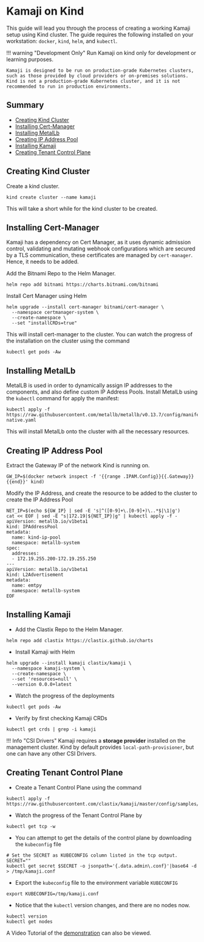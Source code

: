 # Kamaji on Kind
This guide will lead you through the process of creating a working Kamaji setup using Kind cluster. The guide requires the following installed on your workstation: `docker`, `kind`, `helm`, and `kubectl`.

!!! warning "Development Only"
    Run Kamaji on kind only for development or learning purposes.
    
    Kamaji is designed to be run on production-grade Kubernetes clusters, such as those provided by cloud providers or on-premises solutions. Kind is not a production-grade Kubernetes cluster, and it is not recommended to run in production environments.

## Summary

  * [Creating Kind Cluster](#creating-kind-cluster)
  * [Installing Cert-Manager](#installing-cert-manager)
  * [Installing MetalLb](#installing-metallb)
  * [Creating IP Address Pool](#creating-ip-address-pool)
  * [Installing Kamaji](#installing-kamaji)
  * [Creating Tenant Control Plane](#creating-tenant-control-plane)


## Creating Kind Cluster

Create a kind cluster.
```
kind create cluster --name kamaji
```

This will take a short while for the kind cluster to be created.

## Installing Cert-Manager

Kamaji has a dependency on Cert Manager, as it uses dynamic admission control, validating and mutating webhook configurations which are secured by a TLS communication, these certificates are managed by `cert-manager`. Hence, it needs to be added. 

Add the Bitnami Repo to the Helm Manager.

```
helm repo add bitnami https://charts.bitnami.com/bitnami
```

Install Cert Manager using Helm

```
helm upgrade --install cert-manager bitnami/cert-manager \
  --namespace certmanager-system \
  --create-namespace \
  --set "installCRDs=true"
```

This will install cert-manager to the cluster. You can watch the progress of the installation on the cluster using the command

```
kubectl get pods -Aw
```

## Installing MetalLb 

MetalLB is used in order to dynamically assign IP addresses to the components, and also define custom IP Address Pools. Install MetalLb using the `kubectl` command for apply the manifest:

```
kubectl apply -f https://raw.githubusercontent.com/metallb/metallb/v0.13.7/config/manifests/metallb-native.yaml
```

This will install MetalLb onto the cluster with all the necessary resources.

## Creating IP Address Pool

Extract the Gateway IP of the network Kind is running on.

```
GW_IP=$(docker network inspect -f '{{range .IPAM.Config}}{{.Gateway}}{{end}}' kind)
```

Modify the IP Address, and create the resource to be added to the cluster to create the IP Address Pool

```
NET_IP=$(echo ${GW_IP} | sed -E 's|^([0-9]+\.[0-9]+)\..*$|\1|g')
cat << EOF | sed -E "s|172.19|${NET_IP}|g" | kubectl apply -f -
apiVersion: metallb.io/v1beta1
kind: IPAddressPool
metadata:
  name: kind-ip-pool
  namespace: metallb-system
spec:
  addresses:
  - 172.19.255.200-172.19.255.250
---
apiVersion: metallb.io/v1beta1
kind: L2Advertisement
metadata:
  name: emtpy
  namespace: metallb-system
EOF
```

## Installing Kamaji
- Add the Clastix Repo to the Helm Manager.

```
helm repo add clastix https://clastix.github.io/charts
```

- Install Kamaji with Helm

```
helm upgrade --install kamaji clastix/kamaji \
  --namespace kamaji-system \
  --create-namespace \
  --set 'resources=null' \
  --version 0.0.0+latest
```

- Watch the progress of the deployments

```
kubectl get pods -Aw 
```

- Verify by first checking Kamaji CRDs

```
kubectl get crds | grep -i kamaji
```

!!! Info "CSI Drivers"
    Kamaji requires a __storage provider__ installed on the management cluster. Kind by default provides `local-path-provisioner`, but one can have any other CSI Drivers.

## Creating Tenant Control Plane

- Create a Tenant Control Plane using the command

```
kubectl apply -f https://raw.githubusercontent.com/clastix/kamaji/master/config/samples/kamaji_v1alpha1_tenantcontrolplane.yaml
```

- Watch the progress of the Tenant Control Plane by

```
kubectl get tcp -w
```

- You can attempt to get the details of the control plane by downloading the `kubeconfig` file

```
# Set the SECRET as KUBECONFIG column listed in the tcp output.
SECRET=""
kubectl get secret $SECRET -o jsonpath='{.data.admin\.conf}'|base64 -d > /tmp/kamaji.conf
```

- Export the `kubeconfig` file to the environment variable `KUBECONFIG`

```
export KUBECONFIG=/tmp/kamaji.conf
```

- Notice that the `kubectl` version changes, and there are no nodes now.

```
kubectl version
kubectl get nodes
```

A Video Tutorial of the [demonstration](https://www.youtube.com/watch?v=hDTvnOyUmo4&t=577s) can also be viewed.

